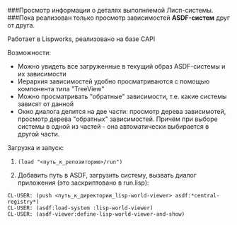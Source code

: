 ###Просмотр информации о деталях выполняемой Лисп-системы.
###Пока реализован только просмотр зависимостей **ASDF-систем** друг от друга.

Работает в Lispworks, реализовано на базе CAPI

Возможности:

 - Можно увидеть все загруженные в текущий образ ASDF-системы и их зависимости
 - Иерархия зависимостей удобно просматриваются с помощью компонента типа "TreeView"
 - Можно просматривать "обратные" зависимости, т.е. какие системы зависят от данной
 - Окно диалога делится на две части: просмотр дерева зависимотей, просмотр дерева "обратных" зависимостей. Причём при выборе системы в
   одной из частей - она автоматически выбирается в другой части.

Загрузка и запуск:

 1. `(load "<путь_к_репозиторию>/run")`
    
 2. Добавить путь в ASDF, загрузить систему, вызвать диалог
    приложения (это заскриптовано в run.lisp):

``` common-lisp
CL-USER: (push <путь_к_директории_lisp-world-viewer> asdf:*central-registry*)
CL-USER: (asdf:load-system :lisp-world-viewer)
CL-USER: (asdf-viewer:define-lisp-world-viewer-and-show)
```
